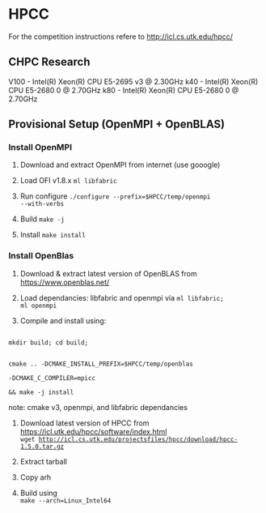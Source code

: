 # HPCC

For the competition instructions refere to http://icl.cs.utk.edu/hpcc/

## CHPC Research

V100 - Intel(R) Xeon(R) CPU E5-2695 v3 @ 2.30GHz
k40 - Intel(R) Xeon(R) CPU E5-2680 0 @ 2.70GHz
k80 - Intel(R) Xeon(R) CPU E5-2680 0 @ 2.70GHz


## Provisional Setup (OpenMPI + OpenBLAS)


### Install OpenMPI

1. Download and extract OpenMPI from internet (use gooogle)

2. Load OFI v1.8.x <code>ml libfabric</code>

3. Run configure <code>./configure --prefix=$HPCC/temp/openmpi --with-verbs</code>

4. Build <code>make -j</code>

5. Install <code>make install</code>


### Install OpenBlas

1. Download & extract latest version of OpenBLAS from https://www.openblas.net/

2. Load dependancies: libfabric and openmpi via <code>ml libfabric; ml openmpi</code>

3. Compile and install using:
<code> 
mkdir build; cd build;

cmake .. -DCMAKE_INSTALL_PREFIX=$HPCC/temp/openblas \
-DCMAKE_C_COMPILER=mpicc \
&& make -j install
</code>

note: cmake v3, openmpi,  and libfabric dependancies


1. Download latest version of HPCC from https://icl.utk.edu/hpcc/software/index.html <br>
<code>wget http://icl.cs.utk.edu/projectsfiles/hpcc/download/hpcc-1.5.0.tar.gz </code>

2. Extract tarball

3. Copy arh

4. Build using <br><code>make --arch=Linux_Intel64
